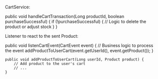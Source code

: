 CartService: 


public void handleCartTransaction(Long productId, boolean purchaseSuccessful) {
    if (!purchaseSuccessful) {
        // Logic to delete the product or adjust stock
    }
}


Listener to react to the sent Product:

public void listenCartEvent(CartEvent event) {
        // Business logic to process the event
        addProductToUserCart(event.getUserId(), event.getProduct());
    }

    public void addProductToUserCart(Long userId, Product product) {
        // Add product to the user's cart
        // ...
    }